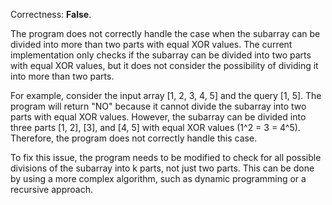 Correctness: **False**.

The program does not correctly handle the case when the subarray can be divided into more than two parts with equal XOR values. The current implementation only checks if the subarray can be divided into two parts with equal XOR values, but it does not consider the possibility of dividing it into more than two parts.

For example, consider the input array [1, 2, 3, 4, 5] and the query [1, 5]. The program will return "NO" because it cannot divide the subarray into two parts with equal XOR values. However, the subarray can be divided into three parts [1, 2], [3], and [4, 5] with equal XOR values (1^2 = 3 = 4^5). Therefore, the program does not correctly handle this case.

To fix this issue, the program needs to be modified to check for all possible divisions of the subarray into k parts, not just two parts. This can be done by using a more complex algorithm, such as dynamic programming or a recursive approach.